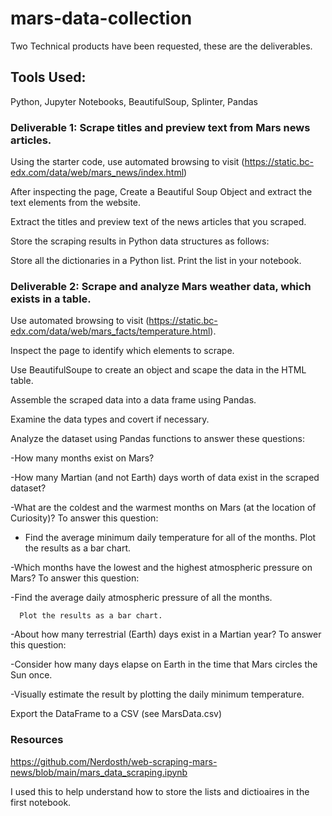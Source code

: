 # mars-data-collection
Two Technical products have been requested, these are the deliverables.

## Tools Used:
Python, Jupyter Notebooks, BeautifulSoup, Splinter, Pandas

### Deliverable 1: Scrape titles and preview text from Mars news articles.
Using the starter code, use automated browsing to visit (https://static.bc-edx.com/data/web/mars_news/index.html)

After inspecting the page, Create a Beautiful Soup Object and extract the text elements from the website.

Extract the titles and preview text of the news articles that you scraped. 

Store the scraping results in Python data structures as follows:

  Store all the dictionaries in a Python list.
  Print the list in your notebook.


### Deliverable 2: Scrape and analyze Mars weather data, which exists in a table.

Use automated browsing to visit (https://static.bc-edx.com/data/web/mars_facts/temperature.html). 

Inspect the page to identify which elements to scrape.

Use BeautifulSoupe to create an object and scape the data in the HTML table.

Assemble the scraped data into a data frame using Pandas.

Examine the data types and covert if necessary.

Analyze the dataset using Pandas functions to answer these questions:
  
  -How many months exist on Mars?
  
  -How many Martian (and not Earth) days worth of data exist in the scraped dataset?
  
  -What are the coldest and the warmest months on Mars (at the location of Curiosity)? To answer this question:
  
  - Find the average minimum daily temperature for all of the months.
      Plot the results as a bar chart.
  
  -Which months have the lowest and the highest atmospheric pressure on Mars? To answer this question:
  
  -Find the average daily atmospheric pressure of all the months.
  
      Plot the results as a bar chart.
  
  -About how many terrestrial (Earth) days exist in a Martian year? To answer this question:
  
  -Consider how many days elapse on Earth in the time that Mars circles the Sun once.
  
  -Visually estimate the result by plotting the daily minimum temperature.


Export the DataFrame to a CSV (see MarsData.csv)



### Resources
https://github.com/Nerdosth/web-scraping-mars-news/blob/main/mars_data_scraping.ipynb

I used this to help understand how to store the lists and dictioaires in the first notebook.
